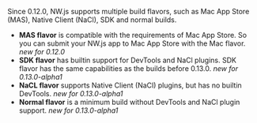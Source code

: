 Since 0.12.0, NW.js supports multiple build flavors, such as Mac App Store (MAS), Native Client (NaCl), SDK and normal builds.

* **MAS flavor** is compatible with the requirements of Mac App Store. So you can submit your NW.js app to Mac App Store with the Mac flavor. *new for 0.12.0*
* **SDK flavor** has builtin support for DevTools and NaCl plugins. SDK flavor has the same capabilities as the builds before 0.13.0. *new for 0.13.0-alpha1*
* **NaCL flavor** supports Native Client (NaCl) plugins, but has no builtin DevTools. *new for 0.13.0-alpha1*
* **Normal flavor** is a minimum build without DevTools and NaCl plugin support. *new for 0.13.0-alpha1*